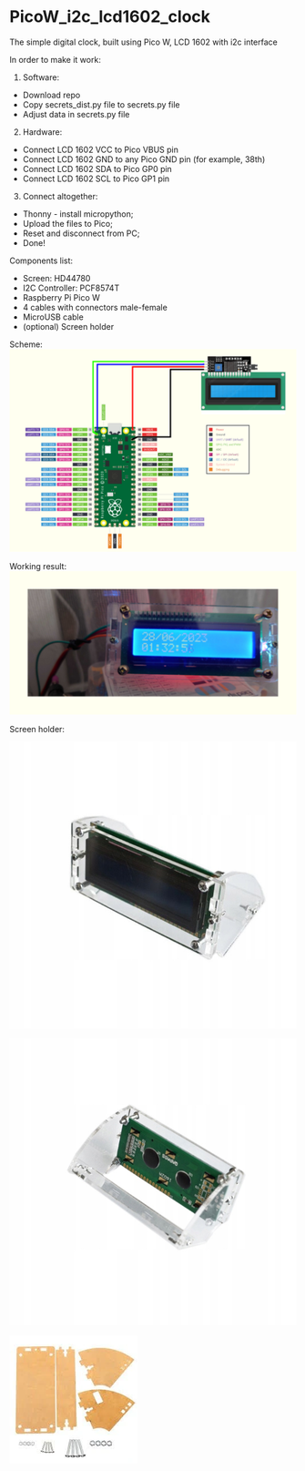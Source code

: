 # PicoW_i2c_lcd1602_clock
The simple digital clock, built using Pico W, LCD 1602 with i2c interface

In order to make it work:

1. Software:
  * Download repo
  * Copy secrets_dist.py file to secrets.py file
  * Adjust data in secrets.py file
2. Hardware:
  * Connect LCD 1602 VCC to Pico VBUS pin
  * Connect LCD 1602 GND to any Pico GND pin (for example, 38th)
  * Connect LCD 1602 SDA to Pico GP0 pin
  * Connect LCD 1602 SCL to Pico GP1 pin
3. Connect altogether:
  * Thonny - install micropython;
  * Upload the files to Pico;
  * Reset and disconnect from PC;
  * Done!

Components list:
* Screen: HD44780
* I2C Controller: PCF8574T
* Raspberry Pi Pico W
* 4 cables with connectors male-female
* MicroUSB cable
* (optional) Screen holder

Scheme:
![Connection scheme](./.readme/LCD1602_I2C_PICO_W_Scheme.png "Scheme")

Working result:
![Result](./.readme/repository-open-graph-1602-i2c-pico-w.png "Result")

Screen holder:

![Scheen holder 1](./.readme/OBUDOWA-AKRYLOWA-UCHWYT-DO-WYSWIETLACZA-LCD-1602.jpg "ScreenHolder1")

![Scheen holder 2](./.readme/OBUDOWA-AKRYLOWA-UCHWYT-DO-WYSWIETLACZA-LCD-1602-Kod-producenta-OBUDOWA-AKRYLOWA-UCHWYT-DO-WYSWIETLACZA.jpg "ScreenHolder2")

![Scheen holder 3](./.readme/OBUDOWA-AKRYLOWA-UCHWYT-DO-WYSWIETLACZA-LCD-1602-EAN-GTIN-5903689136150.webp "ScreenHolder3")
